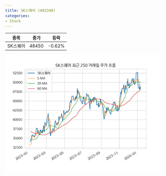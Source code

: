 ```yaml
---
title: SK스퀘어 (402340)
categories:
- Stock
---
```


|종목|종가|등락|
|----|----|----|
|SK스퀘어|48450|-0.62%|

<!-- more -->

![402340](/assets/images/stock/402340.png)